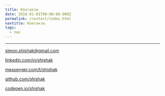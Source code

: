 ```yaml
---
title: Контакты
date: 2018-01-01T00:00:00.000Z
permalink: /contact/index.html
navtitle: Контакты
tags:
  - nav
---
```

- - -

simon.shishak@gmail.com

[linkedin.com/in/shishak](https://www.linkedin.com/in/shishak/)

[messenger.com/t/shishak](https://www.messenger.com/t/shishak)

[github.com/shishak](https://github.com/shishak)

[codepen.io/shishak](https://codepen.io/shishak/)
